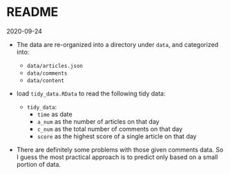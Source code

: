 # README

2020-09-24

- The data are re-organized into a directory under `data`, and categorized into:
  - `data/articles.json`
  - `data/comments`
  - `data/content`

- load `tidy_data.RData` to read the following tidy data:
  - `tidy_data`:
    - `time` as date
    - `a_num` as the number of articles on that day
    - `c_num` as the total number of comments on that day
    - `score` as the highest score of a single article on that day

- There are definitely some problems with those given comments data. So I guess the most practical approach is to predict only based on a small portion of data. 
